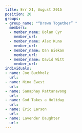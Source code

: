 ```yaml
---
title: Err XI, August 2015
position: 20
groups:
- group_name: "“Drawn Together” "
  members:
  - member_name: Dolan Cyr
    member_url: 
  - member_name: Alex Kuno
    member_url: 
  - member_name: Dan Wiekan
    member_url: 
  - member_name: David Witt
    member_url: 
individuals:
- name: Joe Buchholz
  url: 
- name: Nina Ewest
  url: 
- name: Sanaphay Rattanavong
  url: 
- name: God Takes a Holiday
  url: 
- name: Eric Larson
  url: 
- name: Lavender Daughter
  url: 
---
```


